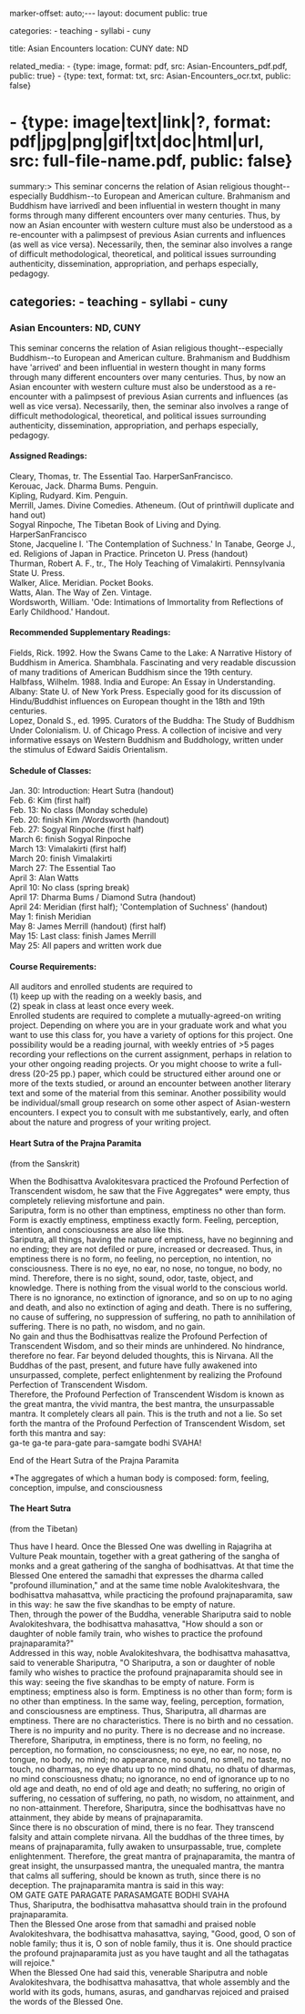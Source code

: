 marker-offset: auto;---
layout: document
public: true

categories: 
    - teaching
    - syllabi
    - cuny

title: Asian Encounters
location: CUNY
date: ND

related_media:
    - {type: image, format: pdf, src: Asian-Encounters_pdf.pdf, public: true}
    - {type: text, format: txt, src: Asian-Encounters_ocr.txt, public: false}
#   - {type: image|text|link|?, format: pdf|jpg|png|gif|txt|doc|html|url, src: full-file-name.pdf, public: false}
summary:>
    This seminar concerns the relation of Asian religious thought--especially Buddhism--to European and American culture. Brahmanism and Buddhism have ìarrivedî and been influential in western thought in many forms through many different encounters over many centuries.  Thus, by now an Asian encounter with western culture must also be understood as a re-encounter with a palimpsest of previous Asian currents and influences (as well as vice versa).  Necessarily, then, the seminar also involves a range of difficult methodological, theoretical, and political issues surrounding authenticity, dissemination, appropriation, and perhaps especially, pedagogy.
    
categories: 
    - teaching
    - syllabi
    - cuny
---

### Asian Encounters: ND, CUNY

This seminar concerns the relation of Asian religious thought--especially Buddhism--to European and American culture. Brahmanism and Buddhism have 'arrived' and been influential in western thought in many forms through many different encounters over many centuries.  Thus, by now an Asian encounter with western culture must also be understood as a re-encounter with a palimpsest of previous Asian currents and influences (as well as vice versa).  Necessarily, then, the seminar also involves a range of difficult methodological, theoretical, and political issues surrounding authenticity, dissemination, appropriation, and perhaps especially, pedagogy.

#### Assigned Readings:

Cleary, Thomas, tr.  The Essential Tao.  HarperSanFrancisco.  
Kerouac, Jack.  Dharma Bums.  Penguin.  
Kipling, Rudyard.  Kim.  Penguin.  
Merrill, James. Divine Comedies.  Atheneum.  (Out of printñwill duplicate and hand out)  
Sogyal Rinpoche,  The Tibetan Book of Living and Dying.  HarperSanFrancisco  
Stone, Jacqueline I. 'The Contemplation of Suchness.'  In Tanabe, George J., ed.  Religions of Japan in Practice.  Princeton U. Press (handout)  
Thurman, Robert A. F., tr.,  The Holy Teaching of Vimalakirti.  Pennsylvania State U. Press.  
Walker, Alice.  Meridian. Pocket Books.  
Watts, Alan.  The Way of Zen.  Vintage.  
Wordsworth, William.  'Ode: Intimations of Immortality from Reflections of Early Childhood.'  Handout.  

#### Recommended Supplementary Readings:

Fields, Rick.  1992.  How the Swans Came to the Lake: A Narrative History of Buddhism in America.  Shambhala.  Fascinating and very readable discussion of many traditions of American Buddhism since the 19th century.  
Halbfass, Wilhelm. 1988. India and Europe: An Essay in Understanding.  Albany: State U. of New York Press.  Especially good for its discussion of Hindu/Buddhist influences on European thought in the 18th and 19th centuries.  
Lopez, Donald S., ed.  1995.  Curators of the Buddha: The Study of Buddhism Under Colonialism.  U. of Chicago Press.  A collection of incisive and very informative essays on Western Buddhism and Buddhology, written under the stimulus of Edward Saidís Orientalism.  

#### Schedule of Classes:

Jan. 30:  Introduction: Heart Sutra (handout)  
Feb. 6: Kim (first half)  
Feb. 13: No class (Monday schedule)  
Feb. 20: finish Kim /Wordsworth (handout)  
Feb. 27: Sogyal Rinpoche (first half)  
March 6: finish Sogyal Rinpoche  
March 13: Vimalakirti (first half)  
March 20: finish Vimalakirti  
March 27: The Essential Tao  
April 3: Alan Watts  
April 10: No class (spring break)  
April 17: Dharma Bums / Diamond Sutra (handout)  
April 24: Meridian (first half); 'Contemplation of Suchness' (handout)  
May 1: finish Meridian  
May 8: James Merrill (handout) (first half)  
May 15: Last class: finish James Merrill  
May 25: All papers and written work due  

#### Course Requirements:

All auditors and enrolled students are required to   
(1) keep up with the reading on a weekly basis, and   
(2) speak in class at least once every week.    
Enrolled students are required to complete a mutually-agreed-on writing project.  Depending on where you are in your graduate work and what you want to use this class for, you have a variety of options for this project.  One possibility would be a reading journal, with weekly entries of  >5 pages recording your reflections on the current assignment, perhaps in relation to your other ongoing reading projects.  Or you might choose to write a full-dress (20-25 pp.) paper, which could be structured either around one or more of the texts studied, or around an encounter between another literary text and some of the material from this seminar.  Another possibility would be individual/small group research on some other aspect of Asian-western encounters.
I expect you to consult with me substantively, early, and often about the nature and progress of your writing project.

#### Heart Sutra of the Prajna Paramita  
(from the Sanskrit)

When the Bodhisattva Avalokitesvara practiced the Profound Perfection of Transcendent wisdom, he saw that the Five Aggregates* were empty, thus completely relieving misfortune and pain.  
Sariputra, form is no other than emptiness, emptiness no other than form.  Form is exactly emptiness, emptiness exactly form.  Feeling, perception, intention, and consciousness are also like this.   
Sariputra, all things, having the nature of emptiness, have no beginning and no ending; they are not defiled or pure, increased or decreased. Thus, in emptiness there is no form, no feeling, no perception, no intention, no consciousness. There is no eye, no ear, no nose, no tongue, no body, no mind. Therefore, there is no sight, sound, odor, taste, object, and knowledge. There is nothing from the visual world to the conscious world.  
There is no ignorance, no extinction of ignorance, and so on up to no aging and death, and also no extinction of aging and death. There is no suffering, no cause of suffering, no suppression of suffering, no path to annihilation of suffering. There is no path, no wisdom, and no gain.  
No gain and thus the Bodhisattvas realize the Profound Perfection of Transcendent Wisdom, and so their minds are unhindered.  No hindrance, therefore no fear.  Far beyond deluded thoughts, this is Nirvana. All the Buddhas of the past, present, and future have fully awakened into unsurpassed, complete, perfect enlightenment  by realizing the Profound Perfection of Transcendent Wisdom.  
Therefore, the Profound Perfection of Transcendent Wisdom is known as the great mantra, the vivid mantra, the best mantra, the unsurpassable mantra.  It completely clears all pain. This is the truth and not a lie. So set forth the mantra of the Profound Perfection of Transcendent Wisdom, set forth this mantra and say:  
ga-te ga-te para-gate para-samgate bodhi SVAHA! 

End of the Heart Sutra of the Prajna Paramita 

*The aggregates of which a human body is composed: form, feeling, conception, impulse, and consciousness

#### The Heart Sutra  
(from the Tibetan)

Thus have I heard. Once the Blessed One was dwelling in Rajagriha at Vulture Peak mountain, together with a great gathering of the sangha of monks and a great gathering of the sangha of bodhisattvas. At that time the Blessed One entered the samadhi that expresses the dharma called "profound illumination," and at the same time noble Avalokiteshvara, the bodhisattva mahasattva, while practicing the profound prajnaparamita, saw in this way: he saw the five skandhas to be empty of nature.  
Then, through the power of the Buddha, venerable Shariputra said to noble Avalokiteshvara, the bodhisattva mahasattva, "How should a son or daughter of noble family train, who wishes to practice the profound prajnaparamita?"  
Addressed in this way, noble Avalokiteshvara, the bodhisattva mahasattva, said to venerable Shariputra, "O Shariputra, a son or daughter of noble family who wishes to practice the profound prajnaparamita should see in this way: seeing the five skandhas to be empty of nature. Form is emptiness; emptiness also is form. Emptiness is no other than form; form is no other than emptiness. In the same way, feeling, perception, formation, and consciousness are emptiness. Thus, Shariputra, all dharmas are emptiness. There are no characteristics. There is no birth and no cessation. There is no impurity and no purity. There is no decrease and no increase. Therefore, Shariputra, in emptiness, there is no form, no feeling, no perception, no formation, no consciousness; no eye, no ear, no nose, no tongue, no body, no mind; no appearance, no sound, no smell, no taste, no touch, no dharmas, no eye dhatu up to no mind dhatu, no dhatu of dharmas, no mind consciousness dhatu; no ignorance, no end of ignorance up to no old age and death, no end of old age and death; no suffering, no origin of suffering, no cessation of suffering, no path, no wisdom, no attainment, and no non-attainment. Therefore, Shariputra, since the bodhisattvas have no attainment, they abide by means of prajnaparamita.  
Since there is no obscuration of mind, there is no fear. They transcend falsity and attain complete nirvana. All the buddhas of the three times, by means of prajnaparamita, fully awaken to unsurpassable, true, complete enlightenment. Therefore, the great mantra of prajnaparamita, the mantra of great insight, the unsurpassed mantra, the unequaled mantra, the mantra that calms all suffering, should be known as truth, since there is no deception. The prajnaparamita mantra is said in this way:  
OM GATE GATE PARAGATE PARASAMGATE BODHI SVAHA  
Thus, Shariputra, the bodhisattva mahasattva should train in the profound prajnaparamita.  
Then the Blessed One arose from that samadhi and praised noble Avalokiteshvara, the bodhisattva mahasattva, saying, "Good, good, O son of noble family; thus it is, O son of noble family, thus it is. One should practice the profound prajnaparamita just as you have taught and all the tathagatas will rejoice."   
When the Blessed One had said this, venerable Shariputra and noble Avalokiteshvara, the bodhisattva mahasattva, that whole assembly and the world with its gods, humans, asuras, and gandharvas rejoiced and praised the words of the Blessed One.  
